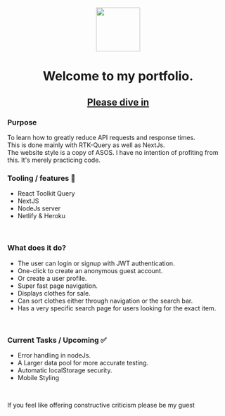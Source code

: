 
<h1 align='center'>
<img src='https://res.cloudinary.com/dyneqi48f/image/upload/v1676016779/nsz9k9ogjf64gszkbb02.png' alt='' width='100px'/>
</h1>
<h1 align='center'> Welcome to my portfolio.  </h1>
<h2 align='center'><a href='www.ShaunPickett.com'> Please dive in </a></h2>


<h3>Purpose</h3>
<p>To learn how to greatly reduce API requests and response times. 
<br />This is done mainly with RTK-Query as well as NextJs. 
<br/>The website style is a copy of ASOS. I have no intention of profiting from this. It's merely practicing code. </p>


<h3>Tooling / features 	🤩 </h3>

  * React Toolkit Query 
  * NextJS
  * NodeJs server
  * Netlify & Heroku


<br/> 

<h3>What does it do? </h3>

  * The user can login or signup with JWT authentication.
  * One-click to create an anonymous guest account. 
  * Or create a user profile. 
  * Super fast page navigation. 
  * Displays clothes for sale. 
  * Can sort clothes either through navigation or the search bar. 
  * Has a very specific search page for users looking for the exact item. 

<br/>



<h3>Current Tasks / Upcoming 	✅	</h3>

  - Error handling in nodeJs. 
  - A Larger data pool for more accurate testing. 
  - Automatic localStorage security. 
  - Mobile Styling 
  

<br/> 
<p>If you feel like offering constructive criticism please be my guest</p> 
  